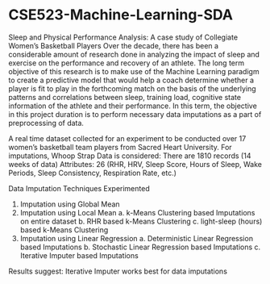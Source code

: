 # CSE523-Machine-Learning-SDA
Sleep and Physical Performance Analysis: A case study of Collegiate Women’s Basketball Players
Over the decade, there has been a considerable amount of research done in analyzing the impact of sleep and exercise on the performance and recovery of an athlete. The long term objective of this research is to make use of the Machine Learning paradigm to create a predictive model that would help a coach determine whether a player is fit to play in the forthcoming match on the basis of the underlying patterns and correlations between sleep, training load, cognitive state information of the athlete and their performance. In this term, the objective in this project duration is to perform necessary data imputations as a part of preprocessing of data.

A real time dataset collected for an experiment to be conducted over 17 women’s basketball team players from Sacred Heart University. For imputations, Whoop Strap Data is considered:
There are 1810 records (14 weeks of data)
Attributes: 26 (RHR, HRV, Sleep Score, Hours of Sleep, Wake Periods, Sleep Consistency, Respiration Rate, etc.)

Data Imputation Techniques Experimented
1. Imputation using Global Mean
2. Imputation using Local Mean
a. k-Means Clustering based Imputations on entire dataset
b. RHR based k-Means Clustering
c. light-sleep (hours) based k-Means Clustering
3. Imputation using Linear Regression
a. Deterministic Linear Regression based Imputations
b. Stochastic Linear Regression based Imputations
c. Iterative Imputer based Imputations

Results suggest: Iterative Imputer works best for data imputations

